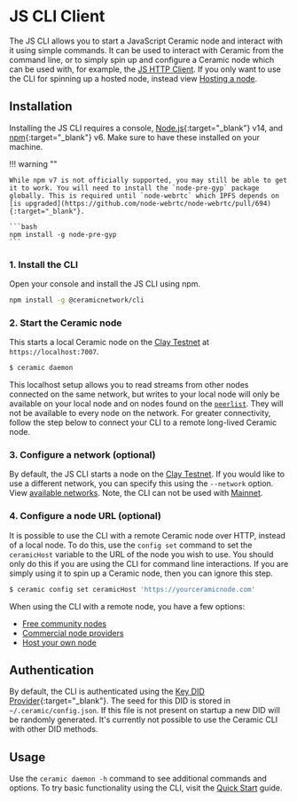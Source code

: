 # JS CLI Client
The JS CLI allows you to start a JavaScript Ceramic node and interact with it using simple commands. It can be used to interact with Ceramic from the command line, or to simply spin up and configure a Ceramic node which can be used with, for example, the [JS HTTP Client](./http.md). If you only want to use the CLI for spinning up a hosted node, instead view [Hosting a node](../../run/nodes.md).

## **Installation**

Installing the JS CLI requires a console, [Node.js](https://nodejs.org/en/){:target="_blank"} v14, and [npm](https://www.npmjs.com/get-npm){:target="_blank"} v6. Make sure to have these installed on your machine.

!!! warning ""

    While npm v7 is not officially supported, you may still be able to get it to work. You will need to install the `node-pre-gyp` package globally. This is required until `node-webrtc` which IPFS depends on [is upgraded](https://github.com/node-webrtc/node-webrtc/pull/694){:target="_blank"}.
    
    ```bash
    npm install -g node-pre-gyp
    ```

### 1. Install the CLI
Open your console and install the JS CLI using npm.

``` bash
npm install -g @ceramicnetwork/cli
```

### 2. Start the Ceramic node
This starts a local Ceramic node on the [Clay Testnet](../../learn/networks.md#clay-testnet) at `https://localhost:7007`. 

```bash
$ ceramic daemon
```

This localhost setup allows you to read streams from other nodes connected on the same network, but writes to your local node will only be available on your local node and on nodes found on the [`peerlist`](https://github.com/ceramicnetwork/peerlist/blob/main/testnet-clay.json). They will not be available to every node on the network. For greater connectivity, follow the step below to connect your CLI to a remote long-lived Ceramic node.

### 3. Configure a network (optional)
By default, the JS CLI starts a node on the [Clay Testnet](../../learn/networks.md#clay-testnet). If you would like to use a different network, you can specify this using the `--network` option. View [available networks](../../learn/networks.md). Note, the CLI can not be used with [Mainnet](../../learn/networks.md#mainnet).

### 4. Configure a node URL (optional)
It is possible to use the CLI with a remote Ceramic node over HTTP, instead of a local node. To do this, use the `config set` command to set the `ceramicHost` variable to the URL of the node you wish to use. You should only do this if you are using the CLI for command line interactions. If you are simply using it to spin up a Ceramic node, then you can ignore this step.

```bash
$ ceramic config set ceramicHost 'https://yourceramicnode.com'
```

When using the CLI with a remote node, you have a few options:

- [Free community nodes](../../tools/hosted-nodes/community-nodes.md)
- [Commercial node providers](../../tools/hosted-nodes/node-providers.md)
- [Host your own node](../../run/nodes.md)

## **Authentication**
By default, the CLI is authenticated using the [Key DID Provider](https://github.com/ceramicnetwork/key-did-provider-ed25519){:target="_blank"}. The seed for this DID is stored in `~/.ceramic/config.json`. If this file is not present on startup a new DID will be randomly generated. It's currently not possible to use the Ceramic CLI with other DID methods.

## **Usage**
Use the `ceramic daemon -h` command to see additional commands and options. To try basic functionality using the CLI, visit the [Quick Start](../../build/quick-start.md) guide.


</br></br></br>
